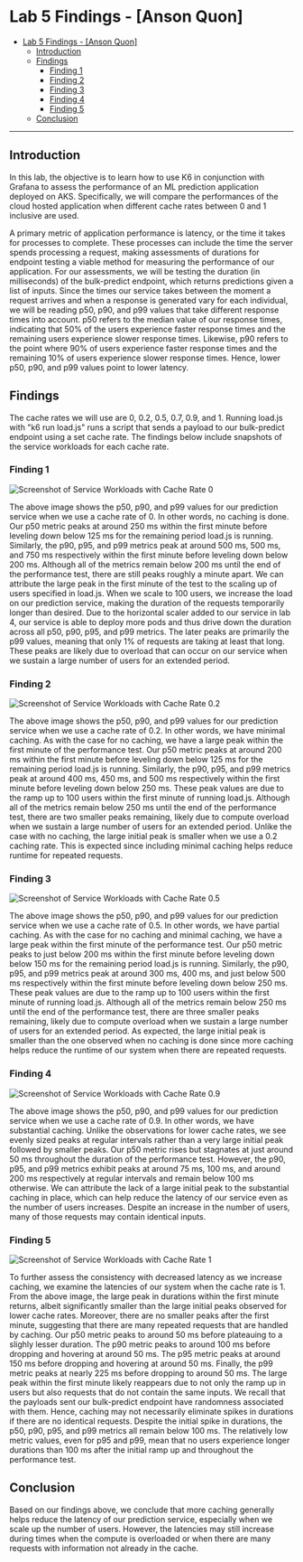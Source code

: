 # Lab 5 Findings - [Anson Quon]

- [Lab 5 Findings - [Anson Quon]](#lab-5-findings---your-name)
  - [Introduction](#introduction)
  - [Findings](#findings)
    - [Finding 1](#finding-1)
    - [Finding 2](#finding-2)
    - [Finding 3](#finding-3)
    - [Finding 4](#finding-4)
    - [Finding 5](#finding-5)
  - [Conclusion](#conclusion)

---

## Introduction

In this lab, the objective is to learn how to use K6 in conjunction with Grafana to assess the performance of an ML prediction application deployed on AKS. Specifically, we will compare the performances of the cloud hosted application when different cache rates between 0 and 1 inclusive are used. 

A primary metric of application performance is latency, or the time it takes for processes to complete. These processes can include the time the server spends processing a request, making assessments of durations for endpoint testing a viable method for measuring the performance of our application. For our assessments, we will be testing the duration (in milliseconds) of the bulk-predict endpoint, which returns predictions given a list of inputs. Since the times our service takes between the moment a request arrives and when a response is generated vary for each individual, we will be reading p50, p90, and p99 values that take different response times into account. p50 refers to the median value of our response times, indicating that 50% of the users experience faster response times and the remaining users experience slower response times. Likewise, p90 refers to the point where 90% of users experience faster response times and the remaining 10% of users experience slower response times. Hence, lower p50, p90, and p99 values point to lower latency.


## Findings

The cache rates we will use are 0, 0.2, 0.5, 0.7, 0.9, and 1. Running load.js with "k6 run load.js" runs a script that sends a payload to our bulk-predict endpoint using a set cache rate. The findings below include snapshots of the service workloads for each cache rate.

### Finding 1

![Screenshot of Service Workloads with Cache Rate 0](image_1.png)

The above image shows the p50, p90, and p99 values for our prediction service when we use a cache rate of 0. In other words, no caching is done. Our p50 metric peaks at around 250 ms within the first minute before leveling down below 125 ms for the remaining period load.js is running. Similarly, the p90, p95, and p99 metrics peak at around 500 ms, 500 ms, and 750 ms respectively within the first minute before leveling down below 200 ms. Although all of the metrics remain below 200 ms until the end of the performance test, there are still peaks roughly a minute apart. We can attribute the large peak in the first minute of the test to the scaling up of users specified in load.js. When we scale to 100 users, we increase the load on our prediction service, making the duration of the requests temporarily longer than desired. Due to the horizontal scaler added to our service in lab 4, our service is able to deploy more pods and thus drive down the duration across all p50, p90, p95, and p99 metrics. The later peaks are primarily the p99 values, meaning that only 1% of requests are taking at least that long. These peaks are likely due to overload that can occur on our service when we sustain a large number of users for an extended period.

### Finding 2

![Screenshot of Service Workloads with Cache Rate 0.2](image_2.png)

The above image shows the p50, p90, and p99 values for our prediction service when we use a cache rate of 0.2. In other words, we have minimal caching. As with the case for no caching, we have a large peak within the first minute of the performance test. Our p50 metric peaks at around 200 ms within the first minute before leveling down below 125 ms for the remaining period load.js is running. Similarly, the p90, p95, and p99 metrics peak at around 400 ms, 450 ms, and 500 ms respectively within the first minute before leveling down below 250 ms. These peak values are due to the ramp up to 100 users within the first minute of running load.js. Although all of the metrics remain below 250 ms until the end of the performance test, there are two smaller peaks remaining, likely due to compute overload when we sustain a large number of users for an extended period. Unlike the case with no caching, the large initial peak is smaller when we use a 0.2 caching rate. This is expected since including minimal caching helps reduce runtime for repeated requests.

### Finding 3

![Screenshot of Service Workloads with Cache Rate 0.5](image_3.png)

The above image shows the p50, p90, and p99 values for our prediction service when we use a cache rate of 0.5. In other words, we have partial caching. As with the case for no caching and minimal caching, we have a large peak within the first minute of the performance test. Our p50 metric peaks to just below 200 ms within the first minute before leveling down below 150 ms for the remaining period load.js is running. Similarly, the p90, p95, and p99 metrics peak at around 300 ms, 400 ms, and just below 500 ms respectively within the first minute before leveling down below 250 ms. These peak values are due to the ramp up to 100 users within the first minute of running load.js. Although all of the metrics remain below 250 ms until the end of the performance test, there are three smaller peaks remaining, likely due to compute overload when we sustain a large number of users for an extended period. As expected, the large initial peak is smaller than the one observed when no caching is done since more caching helps reduce the runtime of our system when there are repeated requests. 

### Finding 4

![Screenshot of Service Workloads with Cache Rate 0.9](image_4.png)

The above image shows the p50, p90, and p99 values for our prediction service when we use a cache rate of 0.9. In other words, we have substantial caching. Unlike the observations for lower cache rates, we see evenly sized peaks at regular intervals rather than a very large initial peak followed by smaller peaks. Our p50 metric rises but stagnates at just around 50 ms throughout the duration of the performance test. However, the p90, p95, and p99 metrics exhibit peaks at around 75 ms, 100 ms, and around 200 ms respectively at regular intervals and remain below 100 ms otherwise. We can attribute the lack of a large initial peak to the substantial caching in place, which can help reduce the latency of our service even as the number of users increases. Despite an increase in the number of users, many of those requests may contain identical inputs.

### Finding 5

![Screenshot of Service Workloads with Cache Rate 1](image_5.png)

To further assess the consistency with decreased latency as we increase caching, we examine the latencies of our system when the cache rate is 1. From the above image, the large peak in durations within the first minute returns, albeit significantly smaller than the large initial peaks observed for lower cache rates. Moreover, there are no smaller peaks after the first minute, suggesting that there are many repeated requests that are handled by caching. Our p50 metric peaks to around 50 ms before plateauing to a slighly lesser duration. The p90 metric peaks to around 100 ms before dropping and hovering at around 50 ms. The p95 metric peaks at around 150 ms before dropping and hovering at around 50 ms. Finally, the p99 metric peaks at nearly 225 ms before dropping to around 50 ms. The large peak within the first minute likely reappears due to not only the ramp up in users but also requests that do not contain the same inputs. We recall that the payloads sent our bulk-predict endpoint have randomness associated with them. Hence, caching may not necessarily eliminate spikes in durations if there are no identical requests. Despite the initial spike in durations, the p50, p90, p95, and p99 metrics all remain below 100 ms. The relatively low metric values, even for p95 and p99, mean that no users experience longer durations than 100 ms after the initial ramp up and throughout the performance test.

## Conclusion

Based on our findings above, we conclude that more caching generally helps reduce the latency of our prediction service, especially when we scale up the number of users. However, the latencies may still increase during times when the compute is overloaded or when there are many requests with information not already in the cache.
